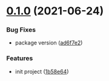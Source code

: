 # [0.1.0](https://github.com/serverless-tencent/serverless-warmer/compare/v0.0.1...v0.1.0) (2021-06-24)


### Bug Fixes

* package version ([ad6f7e2](https://github.com/serverless-tencent/serverless-warmer/commit/ad6f7e24825aa6dfe450274768c133d5e9b368bc))


### Features

* init project ([1b58e64](https://github.com/serverless-tencent/serverless-warmer/commit/1b58e6470a95caa2f4a1beba38922de658c28b12))
